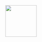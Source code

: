 <div align="center">
  <img src="https://media.giphy.com/media/bGgsc5mWoryfgKBx1u/giphy.gif" width="100px"/>
</div>
